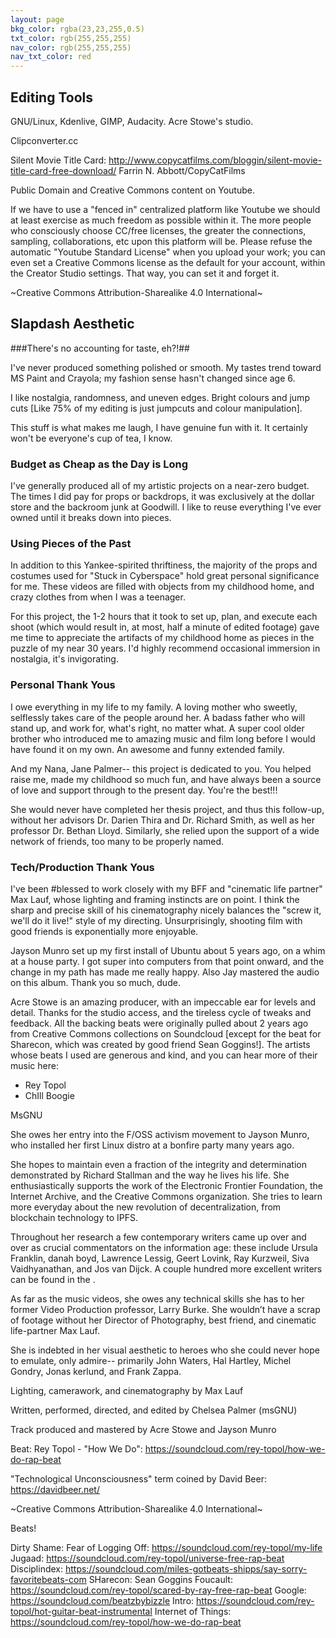 ```yaml
---
layout: page
bkg_color: rgba(23,23,255,0.5)
txt_color: rgb(255,255,255)
nav_color: rgb(255,255,255)
nav_txt_color: red
---
```


## Editing Tools

GNU/Linux, Kdenlive, GIMP, Audacity.
Acre Stowe's studio.


Clipconverter.cc

Silent Movie Title Card: http://www.copycatfilms.com/bloggin/silent-movie-title-card-free-download/ Farrin N. Abbott/CopyCatFilms

Public Domain and Creative Commons content on Youtube.

If we have to use a "fenced in" centralized platform like Youtube we should at least exercise as much freedom as possible within it. The more people who consciously choose CC/free licenses, the greater the connections, sampling, collaborations, etc upon this platform will be. Please refuse the automatic "Youtube Standard License" when you upload your work; you can even set a Creative Commons license as the default for your account, within the Creator Studio settings. That way, you can set it and forget it.



~Creative Commons Attribution-Sharealike 4.0 International~

## Slapdash Aesthetic

###There's no accounting for taste, eh?!##

I've never produced something polished or smooth. My tastes trend toward MS Paint and Crayola; my fashion sense hasn't changed since age 6.

I like nostalgia, randomness, and uneven edges. Bright colours and jump cuts [Like 75% of my editing is just jumpcuts and colour manipulation].
<!-- I don't care how jarring they are, I'll always take a hard cut over a proper transition. -->
<!-- In short, I share my aesthetic tastes with a lot of 6 year olds. I never grew out of goofy Crayola-style crafts, and I don't intend to.  -->

This stuff is what makes me laugh, I have genuine fun with it. It certainly won't be everyone's cup of tea, I know.


### Budget as Cheap as the Day is Long

I've generally produced all of my artistic projects on a near-zero budget. The times I did pay for props or backdrops, it was exclusively at the dollar store and the backroom junk at Goodwill. I like to reuse everything I've ever owned until it breaks down into pieces.

### Using Pieces of the Past

In addition to this Yankee-spirited thriftiness, the majority of the props and costumes used for "Stuck in Cyberspace" hold great personal significance for me. These videos are filled with objects from my childhood home, and crazy clothes from when I was a teenager.

For this project, the 1-2 hours that it took to set up, plan, and execute each shoot (which would result in, at most, half a minute of edited footage) gave me time to appreciate the artifacts of my childhood home as pieces in the puzzle of my near 30 years. I'd highly recommend occasional immersion in nostalgia, it's invigorating.

### Personal Thank Yous

I owe everything in my life to my family. A loving mother who sweetly, selflessly takes care of the people around her. A badass father who will stand up, and work for, what's right, no matter what. A super cool older brother who introduced me to amazing music and film long before I would have found it on my own. An awesome and funny extended family.

And my Nana, Jane Palmer-- this project is dedicated to you. You helped raise me, made my childhood so much fun, and have always been a source of love and support through to the present day. You're the best!!!

She would never have completed her thesis project, and thus this follow-up, without her advisors Dr. Darien Thira and Dr. Richard Smith, as well as her professor Dr. Bethan Lloyd. Similarly, she relied upon the support of a wide network of friends, too many to be properly named.

### Tech/Production Thank Yous

I've been #blessed to work closely with my BFF and "cinematic life partner" Max Lauf, whose lighting and framing instincts are on point. I think the sharp and precise skill of his cinematography nicely balances the "screw it, we'll do it live!" style of my directing. Unsurprisingly, shooting film with good friends is exponentially more enjoyable.

Jayson Munro set up my first install of Ubuntu about 5 years ago, on a whim at a house party. I got super into computers from that point onward, and the change in my path has made me really happy. Also Jay mastered the audio on this album. Thank you so much, dude.

Acre Stowe is an amazing producer, with an impeccable ear for levels and detail. Thanks for the studio access, and the tireless cycle of tweaks and feedback. All the backing beats were originally pulled about 2 years ago from Creative Commons collections on Soundcloud [except for the beat for Sharecon, which was created by good friend Sean Goggins!]. The artists whose beats I used are generous and kind, and you can hear more of their music here:

* Rey Topol
* ChIll Boogie

<!-- I would never have written any of these songs if it weren't for the academic and theoretical inspirations which sparked them off. The [Bibliography](/pdfs/chelsea_palmer_2015_SIC_bibliography.pdf) is an exhaustive list of the six-month-cram-session of reading that allowed this to happen. To pick a few favourites:

* David Beer
* Siva Vaidhyanathan
* Ursula Franklin
* danah boyd
* Lawrence Lessig
* Geert Lovink
* Ray Kurzweil
* Jose van Dijck
* Mark Poster -->


MsGNU

She owes her entry into the F/OSS activism movement to Jayson Munro, who installed her first Linux distro at a bonfire party many years ago.

She hopes to maintain even a fraction of the integrity and determination demonstrated by Richard Stallman and the way he lives his life. She enthusiastically supports the work of the Electronic Frontier Foundation, the Internet Archive, and the Creative Commons organization. She tries to learn more everyday about the new revolution of decentralization, from blockchain technology to IPFS.

Throughout her research a few contemporary writers came up over and over as crucial commentators on the information age: these include Ursula Franklin, danah boyd, Lawrence Lessig, Geert Lovink, Ray Kurzweil, Siva Vaidhyanathan, and Jos<e> van Dijck. A couple hundred more excellent writers can be found in the <bibliography>.



As far as the music videos, she owes any technical skills she has to her former Video Production professor, Larry Burke. She wouldn’t have a scrap of footage without her Director of Photography, best friend, and cinematic life-partner Max Lauf.

She is indebted in her visual aesthetic to heroes who she could never hope to emulate, only admire-- primarily John Waters, Hal Hartley, Michel Gondry, Jonas <A>kerlund, and Frank Zappa.


Lighting, camerawork, and cinematography by Max Lauf

Written, performed, directed, and edited by Chelsea Palmer (msGNU)

Track produced and mastered by Acre Stowe and Jayson Munro

Beat: Rey Topol - "How We Do": https://soundcloud.com/rey-topol/how-we-do-rap-beat

"Technological Unconsciousness" term coined by David Beer: https://davidbeer.net/


~Creative Commons Attribution-Sharealike 4.0 International~







Beats!

Dirty Shame:
Fear of Logging Off: https://soundcloud.com/rey-topol/my-life
Jugaad: https://soundcloud.com/rey-topol/universe-free-rap-beat
Disciplindex: https://soundcloud.com/miles-gotbeats-shipps/say-sorry-favoritebeats-com
SHarecon: Sean Goggins
Foucault: https://soundcloud.com/rey-topol/scared-by-ray-free-rap-beat
Google: https://soundcloud.com/beatzbybizzle
Intro: https://soundcloud.com/rey-topol/hot-guitar-beat-instrumental
Internet of Things: https://soundcloud.com/rey-topol/how-we-do-rap-beat
